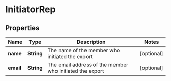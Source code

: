 

# InitiatorRep


## Properties

| Name | Type | Description | Notes |
|------------ | ------------- | ------------- | -------------|
|**name** | **String** | The name of the member who initiated the export |  [optional] |
|**email** | **String** | The email address of the member who initiated the export |  [optional] |



